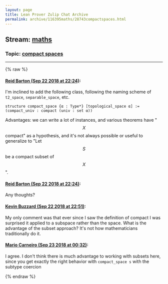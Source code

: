 ```yaml
---
layout: page
title: Lean Prover Zulip Chat Archive 
permalink: archive/116395maths/28743compactspaces.html
---
```


## Stream: [maths](index.html)
### Topic: [compact spaces](28743compactspaces.html)

---


{% raw %}
#### [ Reid Barton (Sep 22 2018 at 22:24)](https://leanprover.zulipchat.com/#narrow/stream/116395-maths/topic/compact%20spaces/near/134451428):
I'm inclined to add the following class, following the naming scheme of `t2_space`, `separable_space`, etc.
```lean
structure compact_space {α : Type*} [topological_space α] :=
(compact_univ : compact (univ : set α))
```
Advantages: we can write a lot of instances, and various theorems have "$$X$$ compact" as a hypothesis, and it's not always possible or useful to generalize to "Let $$S$$ be a compact subset of $$X$$".

#### [ Reid Barton (Sep 22 2018 at 22:24)](https://leanprover.zulipchat.com/#narrow/stream/116395-maths/topic/compact%20spaces/near/134451430):
Any thoughts?

#### [ Kevin Buzzard (Sep 22 2018 at 22:51)](https://leanprover.zulipchat.com/#narrow/stream/116395-maths/topic/compact%20spaces/near/134452154):
My only comment was that ever since I saw the definition of compact I was surprised it applied to a subspace rather than the space. What is the advantage of the subset approach? It's not how mathematicians traditionally do it.

#### [ Mario Carneiro (Sep 23 2018 at 00:32)](https://leanprover.zulipchat.com/#narrow/stream/116395-maths/topic/compact%20spaces/near/134455015):
I agree. I don't think there is much advantage to working with subsets here, since you get exactly the right behavior with `compact_space s` with the subtype coercion


{% endraw %}
